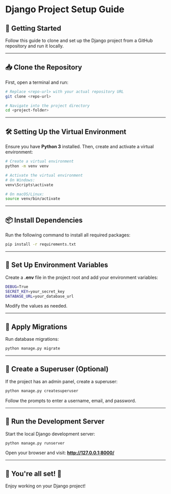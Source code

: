 # Django Project Setup Guide

## 🚀 Getting Started
Follow this guide to clone and set up the Django project from a GitHub repository and run it locally.

---

## 📥 Clone the Repository

First, open a terminal and run:
```bash
# Replace <repo-url> with your actual repository URL
git clone <repo-url>

# Navigate into the project directory
cd <project-folder>
```

---

## 🛠️ Setting Up the Virtual Environment

Ensure you have **Python 3** installed. Then, create and activate a virtual environment:

```bash
# Create a virtual environment
python -m venv venv

# Activate the virtual environment
# On Windows:
venv\Scripts\activate

# On macOS/Linux:
source venv/bin/activate
```

---

## 📦 Install Dependencies

Run the following command to install all required packages:
```bash
pip install -r requirements.txt
```

---

## 🔧 Set Up Environment Variables

Create a **.env** file in the project root and add your environment variables:
```bash
DEBUG=True
SECRET_KEY=your_secret_key
DATABASE_URL=your_database_url
```
Modify the values as needed.

---

## 🔨 Apply Migrations

Run database migrations:
```bash
python manage.py migrate
```

---

## 👤 Create a Superuser (Optional)
If the project has an admin panel, create a superuser:
```bash
python manage.py createsuperuser
```
Follow the prompts to enter a username, email, and password.

---

## 🚀 Run the Development Server

Start the local Django development server:
```bash
python manage.py runserver
```

Open your browser and visit: **http://127.0.0.1:8000/**

---



## 🎉 You're all set! 🚀
Enjoy working on your Django project!

